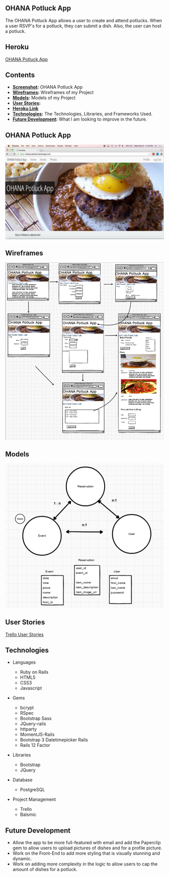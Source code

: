 ## OHANA Potluck App
The OHANA Potluck App allows a user to create and attend potlucks. When a user RSVP's for a potluck, they can submit a dish. Also, the user can host a potluck.

## Heroku
<a href="https://ohana-potluck.herokuapp.com/" target="_blank">OHANA Potluck App</a>

## Contents
* **[Screenshot](#screenshot):** OHANA Potluck App
* **[Wireframes](#wireframes):** Wireframes of my Project
* **[Models](#models):** Models of my Project
* **[User Stories](#user-stories):**
* **[Heroku Link](#heroku-hosted-project)**
* **[Technologies](#technologies):** The Technologies, Libraries, and Frameworks Used.
* **[Future Development](#future-development):** What I am looking to improve in the future.


## OHANA Potluck App
<img src="splash.jpg">

## Wireframes
<img src="wireframes.jpg">

## Models
<img src="models.jpg">

## User Stories
<a href="https://trello.com/b/ye3PcScB/potluck-app">Trello User Stories</a>

## Technologies
* Languages
  * Ruby on Rails
  * HTML5
  * CSS3
  * Javascript


* Gems
  * bcrypt
  * RSpec
  * Bootstrap Sass
  * JQuery-rails
  * httparty
  * MomentJS-Rails
  * Bootstrap 3 Datetimepicker Rails
  * Rails 12 Factor

* Libraries  
  * Bootstrap
  * JQuery  

* Database
  *  PostgreSQL

* Project Management
  * Trello
  * Balsmic

## Future Development
* Allow the app to be more full-featured with email and add the Paperclip gem to allow users to upload pictures of dishes and for a profile picture.
*  Work on the Front-End to add more styling that is visually stunning and dynamic.
*  Work on adding more complexity in the logic to allow users to cap the amount of dishes for a potluck.